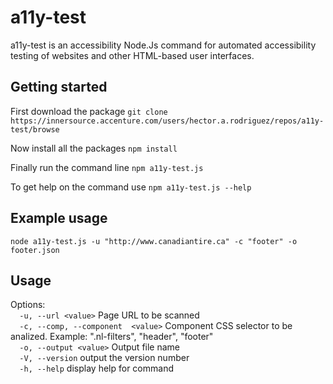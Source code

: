 # a11y-test

a11y-test is an accessibility Node.Js command for automated accessibility testing of websites and other HTML-based user interfaces.

## Getting started
First download the package
`git clone https://innersource.accenture.com/users/hector.a.rodriguez/repos/a11y-test/browse`

Now install all the packages 
`npm install`

Finally run the command line
`npm a11y-test.js`

To get help on the command use
`npm a11y-test.js --help`

## Example usage
`node a11y-test.js -u "http://www.canadiantire.ca" -c "footer" -o footer.json`


## Usage
Options:  
`  -u, --url <value>`                 Page URL to be scanned  
`  -c, --comp, --component  <value>`  Component CSS selector to be analized. Example: ".nl-filters", "header", "footer"  
`  -o, --output <value>`              Output file name  
`  -V, --version`                     output the version number  
`  -h, --help`                        display help for command  